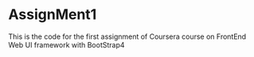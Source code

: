 # AssignMent1
This is the code for the first assignment of Coursera course on FrontEnd Web UI framework with BootStrap4
